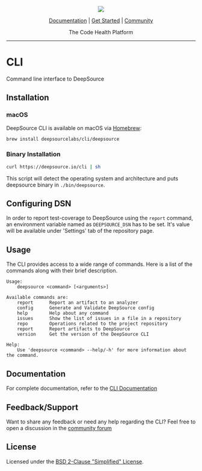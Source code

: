 <p align="center">
  <img src="https://cms.deepsource.io/logo-wordmark-dark.svg" />
</p>

<p align="center">
  <a href="https://docs.deepsource.com">Documentation</a> |
  <a href="https://deepsource.com">Get Started</a> |
  <a href="https://discuss.deepsource.com/">Community</a>
</p>

<p align="center">
  The Code Health Platform
</p>

</p>

---

# CLI

Command line interface to DeepSource

## Installation

### macOS

DeepSource CLI is available on macOS via [Homebrew](https://brew.sh/):

```sh
brew install deepsourcelabs/cli/deepsource
```
### Binary Installation

```sh
curl https://deepsource.io/cli | sh
```
This script will detect the operating system and architecture and puts deepsource binary in `./bin/deepsource`.

## Configuring DSN

In order to report test-coverage to DeepSource using the `report` command, an environment variable named as `DEEPSOURCE_DSN` has to
be set. It's value will be available under 'Settings' tab of the repository page.

## Usage

The CLI provides access to a wide range of commands. Here is a list of the
commands along with their brief description.

```
Usage:
    deepsource <command> [<arguments>]

Available commands are:
    report      Report an artifact to an analyzer
    config      Generate and Validate DeepSource config
    help        Help about any command
    issues      Show the list of issues in a file in a repository
    repo        Operations related to the project repository
    report      Report artifacts to DeepSource
    version     Get the version of the DeepSource CLI

Help:
    Use 'deepsource <command> --help/-h' for more information about the command.
```

## Documentation

For complete documentation, refer to the [CLI Documentation](https://docs.deepsource.com/docs/cli)

## Feedback/Support

Want to share any feedback or need any help regarding the CLI? Feel free to
open a discussion in the [community forum](https://discuss.deepsource.com)

## License

Licensed under the [BSD 2-Clause "Simplified" License](https://github.com/deepsourcelabs/cli/blob/master/LICENSE).
